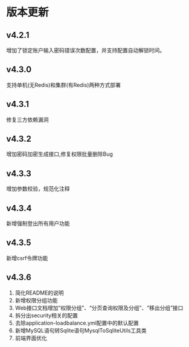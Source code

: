 # 版本更新

## v4.2.1

增加了锁定账户输入密码错误次数配置，并支持配置自动解锁时间。

## v4.3.0 

支持单机(无Redis)和集群(有Redis)两种方式部署

## v4.3.1 

修复三方依赖漏洞

## v4.3.2 

增加密码加密生成接口,修复权限批量删除Bug

## v4.3.3 

增加参数校验，规范化注释

## v4.3.4 

新增强制登出所有用户功能

## v4.3.5 

新增csrf令牌功能

## v4.3.6 

1. 简化README的说明
2. 新增权限分组功能
3. Web接口文档增加“权限分组”、“分页查询权限及分组”、“移出分组”接口
4. 拆分出security相关的配置
5. 去除application-loadbalance.yml配置中的默认配置
6. 新增MySQL语句转Sqlite语句MysqlToSqliteUtils工具类
7. 前端界面优化